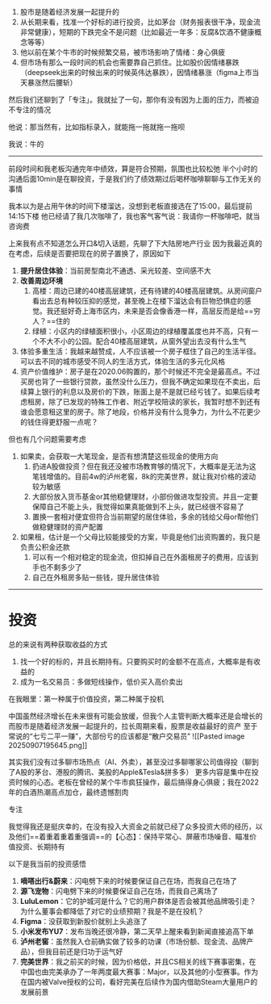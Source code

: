 1. 股市是随着经济发展一起提升的
2. 从长期来看，找准一个好标的进行投资，比如茅台（财务报表很干净，现金流非常健康），短期的下跌完全不是问题（比如最近一年多：反腐&饮酒不健康概念等等）
3. 他以前在某个牛市的时候频繁交易，被市场影响了情绪：身心俱疲
4. 但市场有那么一段时间的机会也需要靠自己抓住。比如股价因情绪暴跌（deepseek出来的时候出来的时候英伟达暴跌），因情绪暴涨（figma上市当天暴涨然后腰斩）

然后我们还聊到了「专注」。我就扯了一句，那你有没有因为上面的压力，而被迫不专注的情况

他说：那当然有，比如指标录入，就能拖一拖就拖一拖呗

我说：牛的


---

前段时间和我老板沟通完年中绩效，算是符合预期，氛围也比较松弛
半个小时的沟通后面10min是在聊投资，于是我们约了绩效期过后喝杯咖啡聊聊与工作无关的事情

我本以为是占用午休的时间下楼溜达，没想到老板直接选在了15:00，最后提前14:15下楼
他已经请了我几次咖啡了，我也客气客气说：我请你一杯咖啡吧，就当咨询费

上来我有点不知道怎么开口&切入话题，先聊了下大陆房地产行业
因为我最近真的在考虑，后续是否要把现在的房子置换了，原因如下
1. **提升居住体验**：当前房型南北不通透、采光较差、空间感不大
2. **改善周边环境**
	1. 高楼：周边已建的40楼高层建筑，还有待建的40楼高层建筑。从房间窗户看出去总有种较压抑的感觉，甚至晚上在楼下溜达会有巨物恐惧症的感觉。我还挺好奇上海市区内，未来是否会像香港一样，高层反而是给==穷人？==住的
	2. 绿植：小区内的绿植面积很小，小区周边的绿植覆盖度也并不高，只有一个不大不小的公园。配合40楼高层建筑，从窗外望出去没有什么生气
3. 体验多重生活：我越来越赞成，人不应该被一个房子框住了自己的生活半径。可以去不同的城市感受不同人的生活方式，体验生活的多元化风格
4. 资产价值维护：房子是在2020.06购置的，那个时候还不完全是最高点。不过买房也背了一些银行贷款，虽然没什么压力，但我不确定如果现在不卖出，后续算上银行的利息以及房价的下跌，账面上是不是就已经亏钱了。如果后续考虑租房，除了已发现的特殊工作者、附近学校陪读的家长，我暂时想不到还有谁会愿意租这里的房子。除了地段，价格并没有什么竞争力，为什么不花更少的钱住得更舒服一点呢？

但也有几个问题需要考虑
1. 如果卖，会获取一大笔现金，是否有想清楚这些现金的使用方向
	1. 扔进A股做投资？但在我还没被市场教育够的情况下，大概率是无法为这笔钱增值的。目前4w的泸州老窖，8k的完美世界，就让我对价格的波动较为敏感
	2. 大部份放入货币基金or其他稳健理财，小部份做进攻型投资。并且一定要保障自己不能上头，我觉得如果真能做到不上头，就已经很不容易了
	3. 置换一套相对便宜但符合当前期望的居住体验，多余的钱给父母or帮他们做稳健理财的资产配置
2. 如果租，估计是一个父母比较能接受的方案，毕竟是他们出资购置的，我只是负责公积金还款
	1. 可以有一个相对稳定的现金流，但扣掉自己在外面租房子的费用，应该到手也不剩多少了
	2. 自己在外租房多贴一些钱，提升居住体验

--- 

# 投资
总的来说有两种获取收益的方式
1. 找一个好的标的，并且长期持有。只要购买时的金额不在高点，大概率是有收益的
2. 成为一名交易员：多做短线操作，低价买入高价卖出

在我眼里：第一种属于价值投资，第二种属于投机

中国虽然经济增长在未来很有可能会放缓，但我个人主管判断大概率还是会增长的
而股市是随着经济发展一起提升的，拉长周期来看，股票是收益最好的资产
至于常说的“七亏二平一赚”，大部份亏的应该都是“散户交易员”
![[Pasted image 20250907195645.png]]

其实我们没有过多聊市场热点（AI、外卖），甚至没过多聊哪家公司值得投（聊到了A股的茅台、港股的腾讯、美股的Apple&Tesla&拼多多）
更多内容是集中在投资时候的心态。老板在曾经的某个牛市疯狂操作，最后搞得身心俱疲；我在2022年的白酒热潮高点加仓，最终遗憾割肉

专注

我觉得我还是挺庆幸的，在没有投入大资金之前就已经了众多投资大师的经历，以及他们==着重着重着重强调==的【心态】：保持平常心、屏蔽市场噪音、瞄准价值投资、长期持有

以下是我当前的投资感悟
1. **嘀嗒出行&蔚来**：闪电劈下来的时候要保证自己在场，而我自己在场了
2. **源飞宠物**：闪电劈下来的时候要保证自己在场，而我自己离场了
3. **LuluLemon**：它的护城河是什么？它的用户群体是否会被其他品牌吸引走？为什么董事会都降低了对它的业绩预期？我是不是在投机？
4. **Figma**：没获取到新股价就别上头追涨了
5. **小米发布YU7**：发布当晚还很冷静，第二天早上醒来看到新闻直接追高下单
6. **泸州老窖**：虽然我入仓前确实做了较多的功课（市场份额、现金流、品牌产品），但我目前还是归功于运气好
7. **完美世界**：我之前买的时候，因为价格低，并且CS相关的线下赛事密集，在中国也由完美承办了一年两度最大赛事：Major，以及其他的小型赛事。作为在国内被Valve授权的公司，看好完美在后续作为国内借助Steam大量用户的发展前景